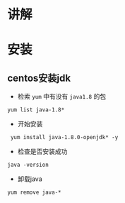 # 讲解





# 安装

## centos安装jdk

- 检索 `yum` 中有没有 `java1.8` 的包 

```shell
yum list java-1.8*
```

- 开始安装

```shell
 yum install java-1.8.0-openjdk* -y
```

- 检查是否安装成功

```shell
java -version
```

- 卸载java

```shell
yum remove java-*
```

